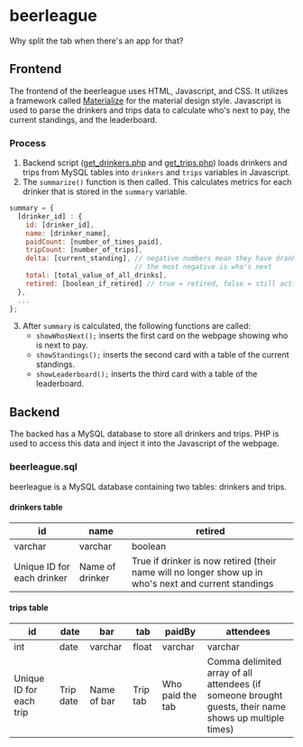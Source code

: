 # beerleague
Why split the tab when there's an app for that?

## Frontend
The frontend of the beerleague uses HTML, Javascript, and CSS. It utilizes a framework called [Materialize](http://materializecss.com/) for the material design style. Javascript is used to parse the drinkers and trips data to calculate who's next to pay, the current standings, and the leaderboard.

### Process
1. Backend script ([get_drinkers.php](scripts/php/get_drinkers.php) and [get_trips.php](scripts/php/get_trips.php)) loads drinkers and trips from MySQL tables into ```drinkers``` and ```trips``` variables in Javascript.
2. The ```summarize()``` function is then called. This calculates metrics for each drinker that is stored in the ```summary``` variable.
```javascript
summary = {
  [drinker_id] : {
    id: [drinker_id],
    name: [drinker_name],
    paidCount: [number_of_times_paid],
    tripCount: [number_of_trips],
    delta: [current_standing], // negative numbers mean they have drank more than they have paid
                               // the most negative is who's next
    total: [total_value_of_all_drinks],
    retired: [boolean_if_retired] // true = retired, false = still active
  }, 
  ...
};
```
3. After ```summary``` is calculated, the following functions are called:
    * ```showWhosNext();``` inserts the first card on the webpage showing who is next to pay.
    * ```showStandings();``` inserts the second card with a table of the current standings.
    * ```showLeaderboard();``` inserts the third card with a table of the leaderboard.


## Backend
The backed has a MySQL database to store all drinkers and trips. PHP is used to access this data and inject it into the Javascript of the webpage. 

### beerleague.sql
beerleague is a MySQL database containing two tables: drinkers and trips.

#### drinkers table
| id | name | retired |
| --- | --- | --- |
| varchar | varchar | boolean |
| Unique ID for each drinker | Name of drinker | True if drinker is now retired (their name will no longer show up in who's next and current standings |

#### trips table
| id | date | bar | tab | paidBy | attendees |
| --- | --- | --- | --- | --- | --- |
| int | date | varchar | float | varchar | varchar |
| Unique ID for each trip | Trip date | Name of bar | Trip tab | Who paid the tab | Comma delimited array of all attendees (if someone brought guests, their name shows up multiple times) |
